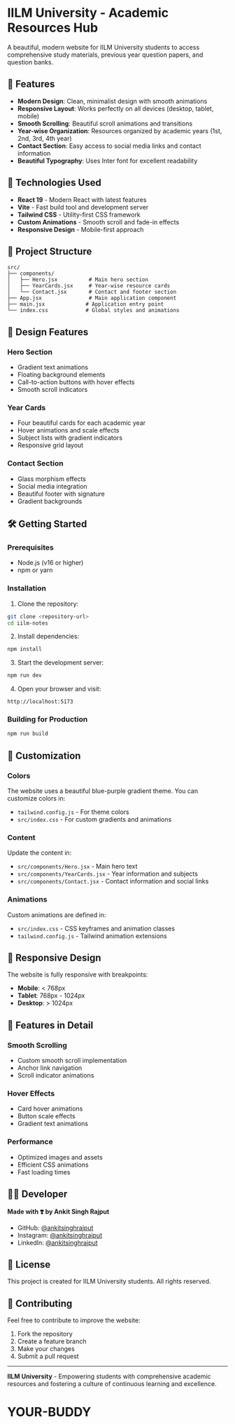 # IILM University - Academic Resources Hub

A beautiful, modern website for IILM University students to access comprehensive study materials, previous year question papers, and question banks.

## 🎯 Features

- **Modern Design**: Clean, minimalist design with smooth animations
- **Responsive Layout**: Works perfectly on all devices (desktop, tablet, mobile)
- **Smooth Scrolling**: Beautiful scroll animations and transitions
- **Year-wise Organization**: Resources organized by academic years (1st, 2nd, 3rd, 4th year)
- **Contact Section**: Easy access to social media links and contact information
- **Beautiful Typography**: Uses Inter font for excellent readability

## 🚀 Technologies Used

- **React 19** - Modern React with latest features
- **Vite** - Fast build tool and development server
- **Tailwind CSS** - Utility-first CSS framework
- **Custom Animations** - Smooth scroll and fade-in effects
- **Responsive Design** - Mobile-first approach

## 📁 Project Structure

```
src/
├── components/
│   ├── Hero.jsx          # Main hero section
│   ├── YearCards.jsx     # Year-wise resource cards
│   └── Contact.jsx       # Contact and footer section
├── App.jsx               # Main application component
├── main.jsx             # Application entry point
└── index.css            # Global styles and animations
```

## 🎨 Design Features

### Hero Section
- Gradient text animations
- Floating background elements
- Call-to-action buttons with hover effects
- Smooth scroll indicators

### Year Cards
- Four beautiful cards for each academic year
- Hover animations and scale effects
- Subject lists with gradient indicators
- Responsive grid layout

### Contact Section
- Glass morphism effects
- Social media integration
- Beautiful footer with signature
- Gradient backgrounds

## 🛠️ Getting Started

### Prerequisites
- Node.js (v16 or higher)
- npm or yarn

### Installation

1. Clone the repository:
```bash
git clone <repository-url>
cd iilm-notes
```

2. Install dependencies:
```bash
npm install
```

3. Start the development server:
```bash
npm run dev
```

4. Open your browser and visit:
```
http://localhost:5173
```

### Building for Production

```bash
npm run build
```

## 🎨 Customization

### Colors
The website uses a beautiful blue-purple gradient theme. You can customize colors in:
- `tailwind.config.js` - For theme colors
- `src/index.css` - For custom gradients and animations

### Content
Update the content in:
- `src/components/Hero.jsx` - Main hero text
- `src/components/YearCards.jsx` - Year information and subjects
- `src/components/Contact.jsx` - Contact information and social links

### Animations
Custom animations are defined in:
- `src/index.css` - CSS keyframes and animation classes
- `tailwind.config.js` - Tailwind animation extensions

## 📱 Responsive Design

The website is fully responsive with breakpoints:
- **Mobile**: < 768px
- **Tablet**: 768px - 1024px
- **Desktop**: > 1024px

## 🌟 Features in Detail

### Smooth Scrolling
- Custom smooth scroll implementation
- Anchor link navigation
- Scroll indicator animations

### Hover Effects
- Card hover animations
- Button scale effects
- Gradient text animations

### Performance
- Optimized images and assets
- Efficient CSS animations
- Fast loading times

## 👨‍💻 Developer

**Made with ❣️ by Ankit Singh Rajput**

- GitHub: [@ankitsinghrajput](https://github.com/ankitsinghrajput)
- Instagram: [@ankitsinghrajput](https://instagram.com/ankitsinghrajput)
- LinkedIn: [@ankitsinghrajput](https://linkedin.com/in/ankitsinghrajput)

## 📄 License

This project is created for IILM University students. All rights reserved.

## 🤝 Contributing

Feel free to contribute to improve the website:
1. Fork the repository
2. Create a feature branch
3. Make your changes
4. Submit a pull request

---

**IILM University** - Empowering students with comprehensive academic resources and fostering a culture of continuous learning and excellence.
# YOUR-BUDDY
